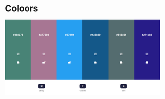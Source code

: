 # Coloors
![Coloors](https://github.com/Edanriell/oldProjects-2/blob/master/Coloors/coloors.png?raw=true)
